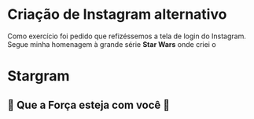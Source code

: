 # Criação de Instagram alternativo

Como exercício foi pedido que refizéssemos a tela de login do Instagram.
Segue minha homenagem à grande série **Star Wars** onde criei o 
# Stargram


## 🚀 Que a Força esteja com você 🚀
